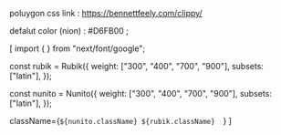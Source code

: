 poluygon css link : https://bennettfeely.com/clippy/

defalut color (nion) : #D6FB00 ;

<!-- font style section  -->
[
  import { } from "next/font/google";

const rubik = Rubik({
  weight: ["300", "400", "700", "900"],
  subsets: ["latin"],
});

const nunito = Nunito({
 weight: ["300", "400", "700", "900"],
  subsets: ["latin"],
});

 className={`${nunito.className} ${rubik.className}  `}
]
